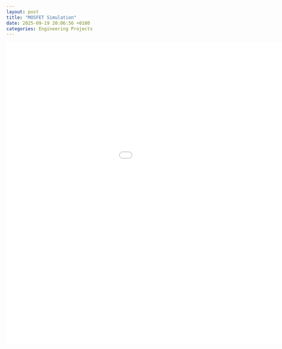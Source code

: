```yaml
---
layout: post
title: "MOSFET Simulation"
date: 2025-09-19 20:06:56 +0100
categories: Engineering Projects
---
```

<p>
<iframe src="/mosfet-simulation/index.html" width="1200" height="800" style="border:none;"></iframe>
</p>

